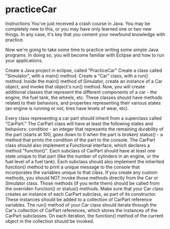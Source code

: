 # practiceCar

Instructions
You've just received a crash course in Java. You may be completely new to this, or you may have only learned one or two new things. In any case, it's key that you cement your newfound knowledge with practice.

Now we're going to take some time to practice writing some simple Java programs. In doing so, you will become familiar with Eclipse and how to run your applications.

Create a Java project in eclipse, called "PracticeCar"
Create a class called "Simulator", with a main() method.
Create a "Car" class, with a run() method.
Inside the main() method of Simulator, create an instance of a Car object, and invoke that object's run() method.
Now, you will create additional classes that represent the different components of a car - the engine, the fuel tank, the wheels, etc. These classes should have methods related to their behaviors, and properties representing their various states (an engine is running or not, tires have levels of wear, etc).

Every class representing a car part should inherit from a superclass called "CarPart." The CarPart class will have at least the following states and behaviors:
condition - an integer that represents the remaining durability of the part (starts at 100, goes down to 0 when the part is broken)
status() - a method that prints the condition of the part to the console.
The CarPart class should also implement a Functional interface, which declares a method "function()".
Each subclass of CarPart should have at least one state unique to that part (like the number of cylinders in an engine, or the fuel level of a fuel tank). Each subclass should also implement the inherited function() method to print a unique message to the console that incorporates the variables unique to that class. If you create any custom methods, you should NOT invoke those methods directly from the Car or Simulator class. Those methods (if you write them) should be called from the overriden function() or status() methods.
Make sure that your Car class creates an instance of each CarPart subclass, as part of its constructor. These instances should be added to a collection of CarPart reference variables.
The run() method of your Car class should iterate through the Car's collection of CarPart references, which stores the instances of the CarPart subclasses. On each iteration, the function() method of the current object in the collection should be invoked.
